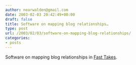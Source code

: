 ```yaml
---
author: nearwalden@gmail.com
date: 2003-02-03 20:42:49+00:00
draft: false
title: Software on mapping blog relationships…
type: post
url: /2003/02/03/software-on-mapping-blog-relationships/
categories:
- posts
---
```


Software on mapping blog relationships in [Fast Takes](//www.mcdowall.com/index.html#90233377').



